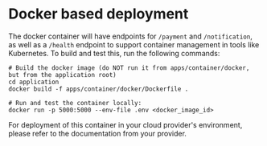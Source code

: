 # Docker based deployment

The docker container will have endpoints for `/payment` and `/notification`, as well as a `/health` endpoint to support container management in tools like Kubernetes.
To build and test this, run the following commands:

```shell
# Build the docker image (do NOT run it from apps/container/docker, but from the application root)
cd application
docker build -f apps/container/docker/Dockerfile .

# Run and test the container locally:
docker run -p 5000:5000 --env-file .env <docker_image_id>

```

For deployment of this container in your cloud provider's environment, please refer to the documentation from your provider.
